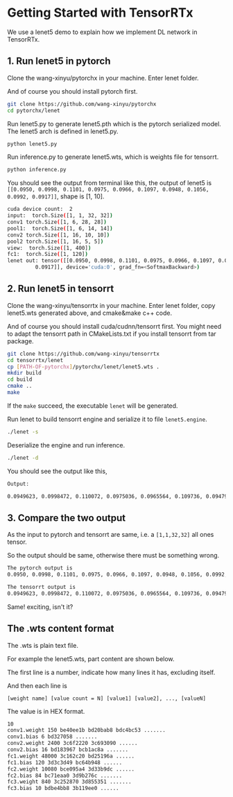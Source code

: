 # Getting Started with TensorRTx

We use a lenet5 demo to explain how we implement DL network in TensorRTx.

## 1. Run lenet5 in pytorch

Clone the wang-xinyu/pytorchx in your machine. Enter lenet folder.

And of course you should install pytorch first.

```sh
git clone https://github.com/wang-xinyu/pytorchx
cd pytorchx/lenet
```

Run lenet5.py to generate lenet5.pth which is the pytorch serialized model. The lenet5 arch is defined in lenet5.py.

```sh
python lenet5.py
```

Run inference.py to generate lenet5.wts, which is weights file for tensorrt.

```sh
python inference.py
```

You should see the output from terminal like this, the output of lenet5 is `[[0.0950, 0.0998, 0.1101, 0.0975, 0.0966, 0.1097, 0.0948, 0.1056, 0.0992, 0.0917]]`, shape is [1, 10].

```sh
cuda device count:  2
input:  torch.Size([1, 1, 32, 32])
conv1 torch.Size([1, 6, 28, 28])
pool1:  torch.Size([1, 6, 14, 14])
conv2 torch.Size([1, 16, 10, 10])
pool2 torch.Size([1, 16, 5, 5])
view:  torch.Size([1, 400])
fc1:  torch.Size([1, 120])
lenet out: tensor([[0.0950, 0.0998, 0.1101, 0.0975, 0.0966, 0.1097, 0.0948, 0.1056, 0.0992,
         0.0917]], device='cuda:0', grad_fn=<SoftmaxBackward>) 
```

## 2. Run lenet5 in tensorrt

Clone the wang-xinyu/tensorrtx in your machine. Enter lenet folder, copy lenet5.wts generated above, and cmake&make c++ code. 

And of course you should install cuda/cudnn/tensorrt first. You might need to adapt the tensorrt path in CMakeLists.txt if you install tensorrt from tar package.

```sh
git clone https://github.com/wang-xinyu/tensorrtx
cd tensorrtx/lenet
cp [PATH-OF-pytorchx]/pytorchx/lenet/lenet5.wts .
mkdir build
cd build
cmake ..
make
```

If the `make` succeed, the executable `lenet` will be generated.

Run lenet to build tensorrt engine and serialize it to file `lenet5.engine`.

```sh
./lenet -s
```

Deserialize the engine and run inference.

```sh
./lenet -d
```

You should see the output like this,

```sh
Output:

0.0949623, 0.0998472, 0.110072, 0.0975036, 0.0965564, 0.109736, 0.0947979, 0.105618, 0.099228, 0.0916792,
```

## 3. Compare the two output

As the input to pytorch and tensorrt are same, i.e. a `[1,1,32,32]` all ones tensor.

So the output should be same, otherwise there must be something wrong.

```sh
The pytorch output is 
0.0950, 0.0998, 0.1101, 0.0975, 0.0966, 0.1097, 0.0948, 0.1056, 0.0992, 0.0917

The tensorrt output is 
0.0949623, 0.0998472, 0.110072, 0.0975036, 0.0965564, 0.109736, 0.0947979, 0.105618, 0.099228, 0.0916792
```

Same! exciting, isn't it?

## The .wts content format

The .wts is plain text file.

For example the lenet5.wts, part content are shown below.

The first line is a number, indicate how many lines it has, excluding itself.

And then each line is

`[weight name] [value count = N] [value1] [value2], ..., [valueN]`

The value is in HEX format.

```sh
10
conv1.weight 150 be40ee1b bd20bab8 bdc4bc53 .......
conv1.bias 6 bd327058 .......
conv2.weight 2400 3c6f2220 3c693090 ......
conv2.bias 16 bd183967 bcb1ac8a .......
fc1.weight 48000 3c162c20 bd25196a ......
fc1.bias 120 3d3c3d49 bc64b948 ......
fc2.weight 10080 bce095a4 3d33b9dc ......
fc2.bias 84 bc71eaa0 3d9b276c ....... 
fc3.weight 840 3c252870 3d855351 .......
fc3.bias 10 bdbe4bb8 3b119ee0 ......
```
